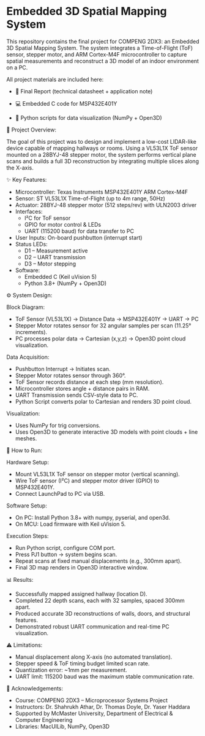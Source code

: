 # Embedded 3D Spatial Mapping System

This repository contains the final project for COMPENG 2DX3: an Embedded 3D Spatial Mapping System. The system integrates a Time-of-Flight (ToF) sensor, stepper motor, and ARM Cortex-M4F microcontroller to capture spatial measurements and reconstruct a 3D model of an indoor environment on a PC.

All project materials are included here:

- 📄 Final Report (technical datasheet + application note)

- 💻 Embedded C code for MSP432E401Y

- 🐍 Python scripts for data visualization (NumPy + Open3D)
  

📘 Project Overview:

The goal of this project was to design and implement a low-cost LIDAR-like device capable of mapping hallways or rooms. Using a VL53L1X ToF sensor mounted on a 28BYJ-48 stepper motor, the system performs vertical plane scans and builds a full 3D reconstruction by integrating multiple slices along the X-axis.


✨ Key Features:
- Microcontroller: Texas Instruments MSP432E401Y ARM Cortex-M4F
- Sensor: ST VL53L1X Time-of-Flight (up to 4m range, 50Hz)
- Actuator: 28BYJ-48 stepper motor (512 steps/rev) with ULN2003 driver
- Interfaces:
  - I²C for ToF sensor
  - GPIO for motor control & LEDs
  - UART (115200 baud) for data transfer to PC
- User Inputs: On-board pushbutton (interrupt start)
- Status LEDs:
  - D1 – Measurement active
  - D2 – UART transmission
  - D3 – Motor stepping
- Software:
  - Embedded C (Keil uVision 5)
  - Python 3.8+ (NumPy + Open3D)
    

⚙️ System Design:

Block Diagram:
- ToF Sensor (VL53L1X) → Distance Data → MSP432E401Y → UART → PC
- Stepper Motor rotates sensor for 32 angular samples per scan (11.25° increments).
- PC processes polar data → Cartesian (x,y,z) → Open3D point cloud visualization.

Data Acquisition:
- Pushbutton Interrupt → Initiates scan.
- Stepper Motor rotates sensor through 360°.
- ToF Sensor records distance at each step (mm resolution).
- Microcontroller stores angle + distance pairs in RAM.
- UART Transmission sends CSV-style data to PC.
- Python Script converts polar to Cartesian and renders 3D point cloud.

Visualization:
- Uses NumPy for trig conversions.
- Uses Open3D to generate interactive 3D models with point clouds + line meshes.
  

🚀 How to Run:

Hardware Setup:
- Mount VL53L1X ToF sensor on stepper motor (vertical scanning).
- Wire ToF sensor (I²C) and stepper motor driver (GPIO) to MSP432E401Y.
- Connect LaunchPad to PC via USB.

Software Setup:
- On PC: Install Python 3.8+ with numpy, pyserial, and open3d.
- On MCU: Load firmware with Keil uVision 5.

Execution Steps:
- Run Python script, configure COM port.
- Press PJ1 button → system begins scan.
- Repeat scans at fixed manual displacements (e.g., 300mm apart).
- Final 3D map renders in Open3D interactive window.
  

📊 Results:
- Successfully mapped assigned hallway (location D).
- Completed 22 depth scans, each with 32 samples, spaced 300mm apart.
- Produced accurate 3D reconstructions of walls, doors, and structural features.
- Demonstrated robust UART communication and real-time PC visualization.


⚠️ Limitations:
- Manual displacement along X-axis (no automated translation).
- Stepper speed & ToF timing budget limited scan rate.
- Quantization error: ~1mm per measurement.
- UART limit: 115200 baud was the maximum stable communication rate.


📜 Acknowledgements:
- Course: COMPENG 2DX3 – Microprocessor Systems Project
- Instructors: Dr. Shahrukh Athar, Dr. Thomas Doyle, Dr. Yaser Haddara
- Supported by McMaster University, Department of Electrical & Computer Engineering
- Libraries: MacUILib, NumPy, Open3D
